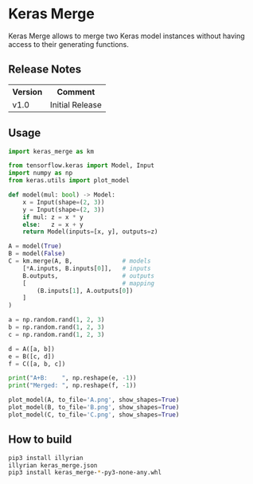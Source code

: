 # Keras Merge

Keras Merge allows to merge two Keras model instances without having access to
their generating functions.

## Release Notes
<table>
<tr><th>Version</th><th>Comment</th></tr>

<tr><td>v1.0</td><td>
Initial Release
</td></tr>

</table>

## Usage

```python
import keras_merge as km

from tensorflow.keras import Model, Input
import numpy as np
from keras.utils import plot_model

def model(mul: bool) -> Model:
    x = Input(shape=(2, 3))
    y = Input(shape=(2, 3))
    if mul: z = x * y
    else:   z = x + y
    return Model(inputs=[x, y], outputs=z)

A = model(True)
B = model(False)
C = km.merge(A, B,				# models
	[*A.inputs, B.inputs[0]],	# inputs
	B.outputs,					# outputs
	[							# mapping
		(B.inputs[1], A.outputs[0])
	]
)

a = np.random.rand(1, 2, 3)
b = np.random.rand(1, 2, 3)
c = np.random.rand(1, 2, 3)

d = A([a, b])
e = B([c, d])
f = C([a, b, c])

print("A+B:    ", np.reshape(e, -1))
print("Merged: ", np.reshape(f, -1))

plot_model(A, to_file='A.png', show_shapes=True)
plot_model(B, to_file='B.png', show_shapes=True)
plot_model(C, to_file='C.png', show_shapes=True)
```

## How to build

```bash
pip3 install illyrian
illyrian keras_merge.json
pip3 install keras_merge-*-py3-none-any.whl
```